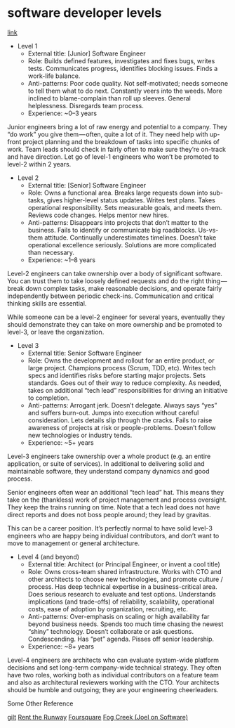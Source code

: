 # software developer levels

[link](https://medium.com/@cgroom/the-software-engineering-job-ladder-4bf70b4c24f3)

* Level 1
  * External title: [Junior] Software Engineer
  * Role: Builds defined features, investigates and fixes bugs, writes tests. Communicates progress, identifies blocking issues. Finds a work-life balance.
  * Anti-patterns: Poor code quality. Not self-motivated; needs someone to tell them what to do next. Constantly veers into the weeds. More inclined to blame-complain than roll up sleeves. General helplessness. Disregards team process.
  * Experience: ~0–3 years

Junior engineers bring a lot of raw energy and potential to a company. They “do work” you give them — often, quite a lot of it. They need help with up-front project planning and the breakdown of tasks into specific chunks of work. Team leads should check in fairly often to make sure they’re on-track and have direction. Let go of level-1 engineers who won’t be promoted to level-2 within 2 years.

* Level 2
  * External title: [Senior] Software Engineer
  * Role: Owns a functional area. Breaks large requests down into sub-tasks, gives higher-level status updates. Writes test plans. Takes operational responsibility. Sets measurable goals, and meets them. Reviews code changes. Helps mentor new hires.
  * Anti-patterns: Disappears into projects that don’t matter to the business. Fails to identify or communicate big roadblocks. Us-vs-them attitude. Continually underestimates timelines. Doesn’t take operational excellence seriously. Solutions are more complicated than necessary.
  * Experience: ~1–8 years

Level-2 engineers can take ownership over a body of significant software. You can trust them to take loosely defined requests and do the right thing — break down complex tasks, make reasonable decisions, and operate fairly independently between periodic check-ins. Communication and critical thinking skills are essential.

While someone can be a level-2 engineer for several years, eventually they should demonstrate they can take on more ownership and be promoted to level-3, or leave the organization.

* Level 3
  * External title: Senior Software Engineer
  * Role: Owns the development and rollout for an entire product, or large project. Champions process (Scrum, TDD, etc). Writes tech specs and identifies risks before starting major projects. Sets standards. Goes out of their way to reduce complexity. As needed, takes on additional “tech lead” responsibilities for driving an initiative to completion.
  * Anti-patterns: Arrogant jerk. Doesn’t delegate. Always says “yes” and suffers burn-out. Jumps into execution without careful consideration. Lets details slip through the cracks. Fails to raise awareness of projects at risk or people-problems. Doesn’t follow new technologies or industry tends.
  * Experience: ~5+ years

Level-3 engineers take ownership over a whole product (e.g. an entire application, or suite of services). In additional to delivering solid and maintainable software, they understand company dynamics and good process.

Senior engineers often wear an additional “tech lead” hat. This means they take on the (thankless) work of project management and process oversight. They keep the trains running on time. Note that a tech lead does not have direct reports and does not boss people around; they lead by gravitas.

This can be a career position. It’s perfectly normal to have solid level-3 engineers who are happy being individual contributors, and don’t want to move to management or general architecture.

* Level 4 (and beyond)
  * External title: Architect (or Principal Engineer, or invent a cool title)
  * Role: Owns cross-team shared infrastructure. Works with CTO and other architects to choose new technologies, and promote culture / process. Has deep technical expertise in a business-critical area. Does serious research to evaluate and test options. Understands implications (and trade-offs) of reliability, scalability, operational costs, ease of adoption by organization, recruiting, etc.
  * Anti-patterns: Over-emphasis on scaling or high availability far beyond business needs. Spends too much time chasing the newest “shiny” technology. Doesn’t collaborate or ask questions. Condescending. Has “pet” agenda. Pisses off senior leadership.
  * Experience: ~8+ years

Level-4 engineers are architects who can evaluate system-wide platform decisions and set long-term company-wide technical strategy. They often have two roles, working both as individual contributors on a feature team and also as architectural reviewers working with the CTO. Your architects should be humble and outgoing; they are your engineering cheerleaders.

Some Other Reference

[gilt](http://tech.gilt.com/leadership/2018/01/24/career-structure)
[Rent the Runway](https://docs.google.com/document/d/1SxmQBrDZvj16veuc2OVO0wUX7a7vEKPM-57dNLXhuEk/edit)
[Foursquare](https://docs.google.com/spreadsheets/d/1k4sO6pyCl_YYnf0PAXSBcX776rNcTjSOqDxZ5SDty-4/edit#gid=0)
[Fog Creek (Joel on Software)](https://www.joelonsoftware.com/2009/02/13/fog-creek-professional-ladder/)
